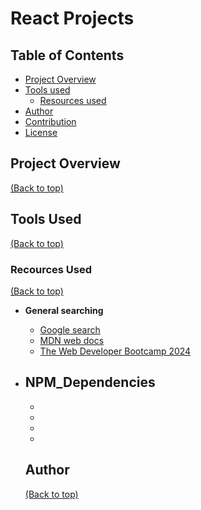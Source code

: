 # React Projects

## Table of Contents

- [Project Overview](#project-overview)
- [Tools used](#tools-used)
     - [Resources used](#resources-used)
- [Author](#author)
- [Contribution](#contribution)
- [License](#license)


## Project Overview


[(Back to top)](#table-of-contents)



## Tools Used

[(Back to top)](#table-of-contents)

### Recources Used

[(Back to top)](#table-of-contents)

- **General searching**
  - [Google search](https://www.google.com/)
  - [MDN web docs](https://developer.mozilla.org/en-US/)
  - [The Web Developer Bootcamp 2024](https://www.udemy.com/course/the-web-developer-bootcamp/)
  
- **NPM_Dependencies**
  - 
  - 
  - []()
  - []()
  - []()

  ## Author 

  [(Back to top)](#table-of-contents)